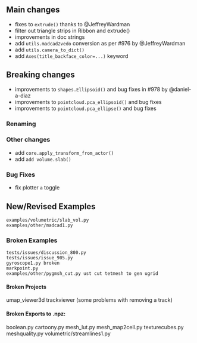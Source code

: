 ## Main changes
- fixes to `extrude()` thanks to @JeffreyWardman
- filter out triangle strips in Ribbon and extrude()
- improvements in doc strings
- add `utils.madcad2vedo` conversion as per #976 by @JeffreyWardman
- add `utils.camera_to_dict()`
- add `Axes(title_backface_color=...)` keyword

## Breaking changes
- improvements to `shapes.Ellipsoid()` and bug fixes in #978 by @daniel-a-diaz
- improvements to `pointcloud.pca_ellipsoid()` and bug fixes
- improvements to `pointcloud.pca_ellipse()` and bug fixes


### Renaming


### Other changes
- add `core.apply_transform_from_actor()`
- add `add volume.slab()`



### Bug Fixes
- fix plotter `a` toggle


## New/Revised Examples
```
examples/volumetric/slab_vol.py
examples/other/madcad1.py
```

### Broken Examples
```
tests/issues/discussion_800.py
tests/issues/issue_905.py
gyroscope1.py broken
markpoint.py
examples/other/pygmsh_cut.py ust cut tetmesh to gen ugrid
```

#### Broken Projects
umap_viewer3d
trackviewer (some problems with removing a track)


#### Broken Exports to .npz:
boolean.py
cartoony.py
mesh_lut.py
mesh_map2cell.py
texturecubes.py
meshquality.py
volumetric/streamlines1.py



